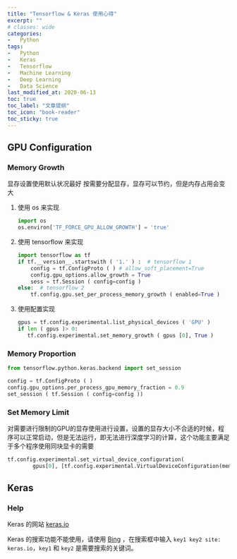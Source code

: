 ```yaml
---
title: "Tensorflow & Keras 使用心得"
excerpt: ""
# classes: wide
categories:
-   Python
tags:
-   Python
-   Keras
-   Tensorflow
-   Machine Learning
-   Deep Learning
-   Data Science
last_modified_at: 2020-06-13
toc: true
toc_label: "文章提纲"
toc_icon: "book-reader"
toc_sticky: true
---
```


## GPU  Configuration

### Memory Growth

显存设置使用默认状况最好
按需要分配显存，显存可以节约，但是内存占用会变大

1.  使用 os 来实现

    ```python
    import os
    os.environ['TF_FORCE_GPU_ALLOW_GROWTH'] = 'true'
    ```

2.  使用 tensorflow 来实现

    ```python
    import tensorflow as tf
    if tf.__version__.startswith ( '1.' ) :  # tensorflow 1
        config = tf.ConfigProto ( ) # allow_soft_placement=True
        config.gpu_options.allow_growth = True
        sess = tf.Session ( config=config )
    else:  # tensorflow 2
        tf.config.gpu.set_per_process_memory_growth ( enabled=True )
    ```

3.  使用配置实现

    ```python
    gpus = tf.config.experimental.list_physical_devices ( 'GPU' )
    if len ( gpus )> 0:
       tf.config.experimental.set_memory_growth ( gpus [0], True )
    ```

### Memory Proportion

```python
from tensorflow.python.keras.backend import set_session

config = tf.ConfigProto ( )
config.gpu_options.per_process_gpu_memory_fraction = 0.9
set_session ( tf.Session ( config=config ))
```

### Set Memory Limit

对需要进行限制的GPU的显存使用进行设置，设置的显存大小不合适的时候，程序可以正常启动，但是无法运行，即无法进行深度学习的计算，这个功能主要满足于多个程序使用同块显卡的需要

```python
tf.config.experimental.set_virtual_device_configuration(
        gpus[0], [tf.config.experimental.VirtualDeviceConfiguration(memory_limit=5000)])
```

## Keras

### Help

Keras 的网站 [keras.io](https://keras.io/)

Keras 的搜索功能不能使用，请使用 [Bing](http://en.bing.com) ，在搜索框中输入 `key1 key2 site: keras.io`，`key1` 和 `key2` 是需要搜索的关键词。
